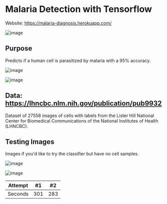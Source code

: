 # Malaria Detection with Tensorflow

Website: https://malaria-diagnosis.herokuapp.com/

![image](https://user-images.githubusercontent.com/58019082/91672518-007f3080-eae4-11ea-9e74-fe9b4b4e7bb1.png)

## Purpose
Predicts if a human cell is parasitized by malaria with a 95% accuracy.

![image](https://user-images.githubusercontent.com/58019082/91672878-e9414280-eae5-11ea-8331-904d5d8ef83e.png)

![image](https://user-images.githubusercontent.com/58019082/91672887-f9f1b880-eae5-11ea-9c1c-8b4cd57bdeff.png)

## Data: https://lhncbc.nlm.nih.gov/publication/pub9932
Dataset of 27558 images of cells with labels from the Lister Hill National Center for Biomedical Communications of the National Institutes of Health (LHNCBC).

## Testing Images
Images if you'd like to try the classifier but have no cell samples.

![image](https://user-images.githubusercontent.com/58019082/91673117-56a1a300-eae7-11ea-8956-e595565e8417.png)


![image](https://user-images.githubusercontent.com/58019082/91673127-6faa5400-eae7-11ea-8792-728cb3e5f4b7.png)

| Attempt | #1 | #2 |
| :---: | :---: | :---: |
| Seconds | 301 | 283 |


